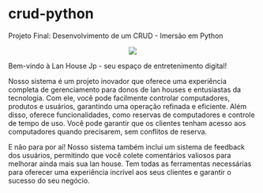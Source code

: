 # crud-python
Projeto Final: Desenvolvimento de um CRUD - Imersão em Python

<p align="center">
  <img src="https://i.imgur.com/XweOHlf.png" >
</p>

Bem-vindo à Lan House Jp - seu espaço de entretenimento digital!

Nosso sistema é um projeto inovador que oferece uma experiência completa de gerenciamento para donos de lan houses e entusiastas da tecnologia. Com ele, você pode facilmente controlar computadores, produtos e usuários, garantindo uma operação refinada e eficiente. Além disso, oferece funcionalidades, como reservas de computadores e controle de tempo de uso. Você pode garantir que os clientes tenham acesso aos computadores quando precisarem, sem conflitos de reserva.

E não para por aí! Nosso sistema também inclui um sistema de feedback dos usuários, permitindo que você colete comentários valiosos para melhorar ainda mais sua lan house. Tem todas as ferramentas necessárias para oferecer uma experiência incrível aos seus clientes e garantir o sucesso do seu negócio.
